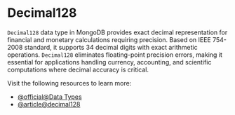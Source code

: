# Decimal128

`Decimal128` data type in MongoDB provides exact decimal representation for financial and monetary calculations requiring precision. Based on IEEE 754-2008 standard, it supports 34 decimal digits with exact arithmetic operations. `Decimal128` eliminates floating-point precision errors, making it essential for applications handling currency, accounting, and scientific computations where decimal accuracy is critical.

Visit the following resources to learn more:

- [@official@Data Types](https://www.mongodb.com/docs/mongodb-shell/reference/data-types/#decimal128)
- [@article@decimal128](https://pymongo.readthedocs.io/en/stable/api/bson/decimal128.html)

